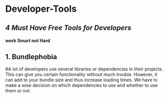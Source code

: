 # Developer-Tools
## *4 Must Have Free Tools for Developers*
#### **work Smart not Hard**

## 1. Bundlephobia 
#A lot of developers use several libraries or dependencies in their projects. This can give you certain functionality without much trouble. However, it can add to your bundle size and thus increase loading times. We have to make a wise decision on which dependencies to use and whether to use them or not.

